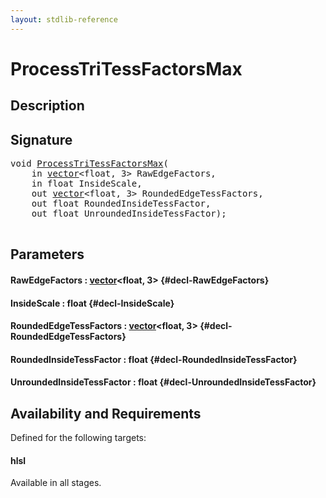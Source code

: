 ```yaml
---
layout: stdlib-reference
---
```


# ProcessTriTessFactorsMax

## Description





## Signature 

<pre>
void <a href="/stdlib-reference/global-decls/ProcessTriTessFactorsMax">ProcessTriTessFactorsMax</a>(
    in <a href="/stdlib-reference/types/vector/index">vector</a>&lt;float, 3&gt; <span class='code_param'>RawEdgeFactors</span>,
    in float <span class='code_param'>InsideScale</span>,
    out <a href="/stdlib-reference/types/vector/index">vector</a>&lt;float, 3&gt; <span class='code_param'>RoundedEdgeTessFactors</span>,
    out float <span class='code_param'>RoundedInsideTessFactor</span>,
    out float <span class='code_param'>UnroundedInsideTessFactor</span>);

</pre>

## Parameters

#### RawEdgeFactors  : [vector](/stdlib-reference/types/vector/index)\<float, 3\> {#decl-RawEdgeFactors}
#### InsideScale  : float {#decl-InsideScale}
#### RoundedEdgeTessFactors  : [vector](/stdlib-reference/types/vector/index)\<float, 3\> {#decl-RoundedEdgeTessFactors}
#### RoundedInsideTessFactor  : float {#decl-RoundedInsideTessFactor}
#### UnroundedInsideTessFactor  : float {#decl-UnroundedInsideTessFactor}

## Availability and Requirements

Defined for the following targets:

#### hlsl
Available in all stages.



